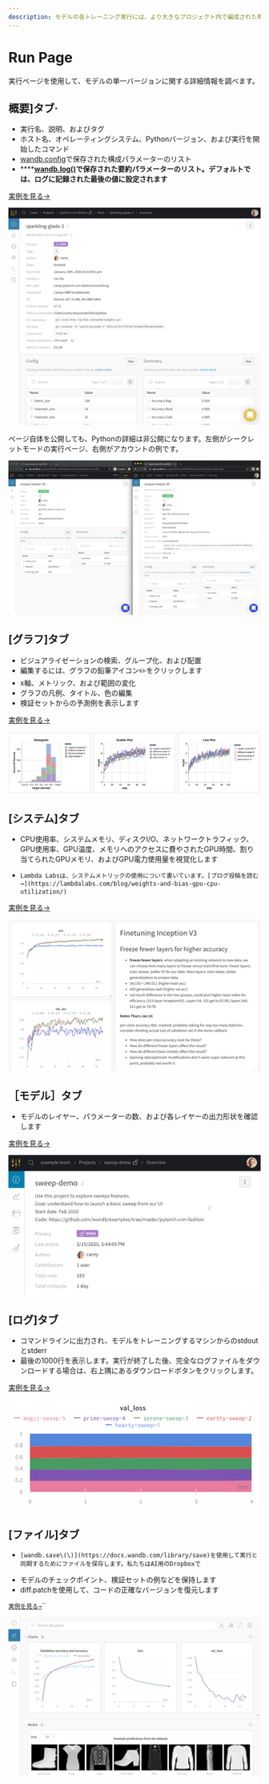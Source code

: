 ```yaml
---
description: モデルの各トレーニング実行には、より大きなプロジェクト内で編成された専用ページがあります
---
```


# Run Page

実行ページを使用して、モデルの単一バージョンに関する詳細情報を調べます。

##  **概要\]タブ**·

* 実行名、説明、およびタグ
*  ホスト名、オペレーティングシステム、Pythonバージョン、および実行を開始したコマンド
*   [wandb.config](https://docs.wandb.com/library/config)で保存された構成パラメーターのリスト
*    ****[**wandb.log\(\)**](https://docs.wandb.com/library/log)**で保存された要約パラメーターのリスト。デフォルトでは、ログに記録された最後の値に設定されます**

  [実例を見る→](https://app.wandb.ai/carey/pytorch-cnn-fashion/runs/munu5vvg/overview?workspace=user-carey)

![](../../.gitbook/assets/run-page-overview-tab.png)

 ページ自体を公開しても、Pythonの詳細は非公開になります。左側がシークレットモードの実行ページ、右側がアカウントの例です。

![](../../.gitbook/assets/screen-shot-2020-04-07-at-7.46.39-am.png)

## **\[グラフ\]タブ**

* ビジュアライゼーションの検索、グループ化、および配置
*  編集するには、グラフの鉛筆アイコン✏️をクリックします
* x軸、メトリック、および範囲の変化
* グラフの凡例、タイトル、色の編集
*    検証セットからの予測例を表示します

[実例を見る→](https://wandb.ai/wandb/examples-keras-cnn-fashion/runs/wec25l0q?workspace=user-carey)

![](../../.gitbook/assets/image%20%2837%29.png)

##  **\[システム\]タブ**

* CPU使用率、システムメモリ、ディスクI/O、ネットワークトラフィック、GPU使用率、GPU温度、メモリへのアクセスに費やされたGPU時間、割り当てられたGPUメモリ、およびGPU電力使用量を視覚化します
*     Lambda Labsは、システムメトリックの使用について書いています。[ブログ投稿を読む→](https://lambdalabs.com/blog/weights-and-bias-gpu-cpu-utilization/)

[実例を見る→](https://wandb.ai/wandb/feb8-emotion/runs/toxllrmm/system)

![](../../.gitbook/assets/image%20%2888%29%20%282%29%20%283%29%20%283%29%20%283%29%20%283%29.png)

## **［モデル］タブ**

* モデルのレイヤー、パラメーターの数、および各レイヤーの出力形状を確認します

[実例を見る→](https://wandb.ai/stacey/deep-drive/runs/pr0os44x/model)

![](../../.gitbook/assets/image%20%2829%29%20%281%29%20%282%29%20%284%29%20%282%29.png)

##  **\[ログ\]タブ**

* コマンドラインに出力され、モデルをトレーニングするマシンからのstdoutとstderr
*   最後の1000行を表示します。実行が終了した後、完全なログファイルをダウンロードする場合は、右上隅にあるダウンロードボタンをクリックします。

 [実例を見る→](https://wandb.ai/stacey/deep-drive/runs/pr0os44x/logs)

![](../../.gitbook/assets/image%20%2869%29%20%284%29%20%286%29%20%287%29.png)

##  **\[ファイル\]タブ**

*     [wandb.save\(\)](https://docs.wandb.com/library/save)を使用して実行と同期するためにファイルを保存します。私たちはAI用のDropboxで
* モデルのチェックポイント、検証セットの例などを保持します
*   diff.patchを使用して、コードの正確なバージョンを復元します

 [`実例を見る→`](https://wandb.ai/stacey/deep-drive/runs/pr0os44x/files/media/images)\`\`

![](../../.gitbook/assets/image%20%283%29.png)

